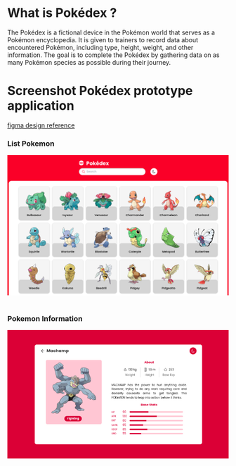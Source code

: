# What is Pokédex ?

The Pokédex is a fictional device in the Pokémon world that serves as a Pokémon encyclopedia. It is given to trainers to record data about encountered Pokémon, including type, height, weight, and other information. The goal is to complete the Pokédex by gathering data on as many Pokémon species as possible during their journey.

# Screenshot Pokédex prototype application

<a href="https://www.figma.com/file/IpZAfiuret5EEGhF9Lg9e2/Pok%C3%A9dex-(Community)?node-id=0%3A1&mode=dev" >figma design reference</a>

### List Pokemon

<img src="./public/images/list-poke-fullscreen.png" />
<br/>
<br/>

### Pokemon Information

<img src="./public/images/machamp-pokemon.png" />
